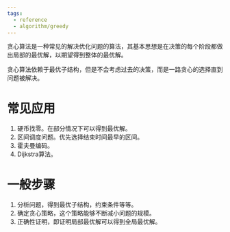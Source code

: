 ```yaml
---
tags:
  - reference
  - algorithm/greedy
---
```

贪心算法是一种常见的解决优化问题的算法，其基本思想是在决策的每个阶段都做出局部的最优解，以期望得到整体的最优解。

贪心算法依赖于最优子结构，但是不会考虑过去的决策，而是一路贪心的选择直到问题被解决。

# 常见应用

1. 硬币找零。在部分情况下可以得到最优解。
2. 区间调度问题。优先选择结束时间最早的区间。
3. 霍夫曼编码。
4. Dijkstra算法。

# 一般步骤

1. 分析问题，得到最优子结构，约束条件等等。
2. 确定贪心策略，这个策略能够不断减小问题的规模。
3. 正确性证明，即证明局部最优解可以得到全局最优解。
